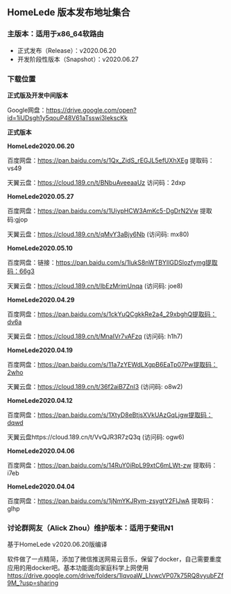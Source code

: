 

## HomeLede 版本发布地址集合

### 主版本：适用于x86_64软路由

+ 正式发布（Release）：v2020.06.20
+ 开发阶段性版本（Snapshot）：v2020.06.27

### 下载位置

**正式版及开发中间版本**

Google网盘：https://drive.google.com/open?id=1iUDsgh1y5qouP48V61aTsswi3IekscKk

**正式版本**

**HomeLede2020.06.20**

百度网盘：https://pan.baidu.com/s/1Qx_ZidS_rEGJL5efUXhXEg 提取码：vs49

天翼云盘：https://cloud.189.cn/t/BNbuAveeaaUz 访问码：2dxp

**HomeLede2020.05.27**

百度网盘：https://pan.baidu.com/s/1UiypHCW3AmKc5-DgDrN2Vw 提取码:gjop

天翼云盘：https://cloud.189.cn/t/qMvY3aBjy6Nb (访问码:  mx80)

**HomeLede2020.05.10**

百度网盘：链接：https://pan.baidu.com/s/1lukS8nWTBYIlGDSlozfymg提取码：66g3 

天翼云盘：https://cloud.189.cn/t/IbEzMrimUnqa (访问码:  joe8) 

**HomeLede2020.04.29**

百度网盘：https://pan.baidu.com/s/1ckYuQCgkkRe2a4_29xbghQ提取码：dv6a 

天翼云盘：https://cloud.189.cn/t/MnaIVr7vAFzq (访问码:  h1h7) 

**HomeLede2020.04.19**

百度网盘：https://pan.baidu.com/s/11a7zYEWdLXgpB6EaTp07Pw提取码：2who 

天翼云盘：https://cloud.189.cn/t/36f2aiB7ZnI3 (访问码: o8w2) 

**HomeLede2020.04.12**

百度网盘：https://pan.baidu.com/s/1XtyD8eBtjsXVkUAzGqLjgw提取码：dqwd 

天翼云盘https://cloud.189.cn/t/VvQJR3R7zQ3q (访问码:  ogw6) 

**HomeLede2020.04.06**

百度网盘：https://pan.baidu.com/s/14RuY0iRpL99xtC6mLWt-zw 提取码：i7eb 

**HomeLede2020.04.04**

百度网盘：https://pan.baidu.com/s/1jNmYKJRym-zsygtY2FlJwA 提取码：glhp

### 讨论群网友（Alick Zhou）维护版本：适用于斐讯N1

基于HomeLede v2020.06.20版编译

软件做了一点精简，添加了微信推送网易云音乐，保留了docker，自己需要重度应用的用docker吧。基本功能面向家庭科学上网使用
https://drive.google.com/drive/folders/1lqvoaW_LlvwcVP07k75RQ8vyubFZf9M_?usp=sharing